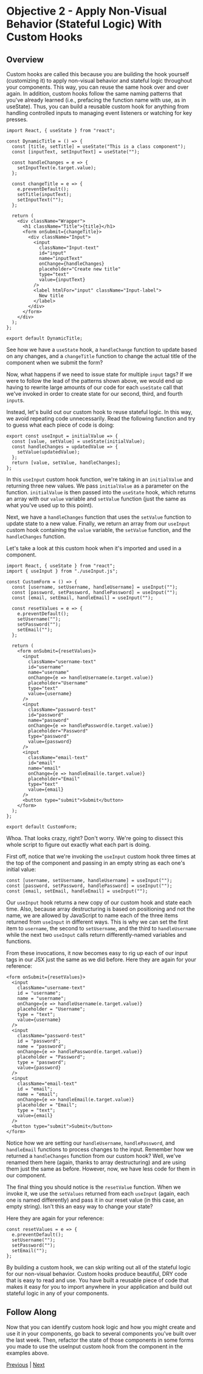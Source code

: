 # Objective 2 - Apply Non-Visual Behavior (Stateful Logic) With Custom Hooks

## Overview

Custom hooks are called this because you are building the hook yourself (customizing it) to apply non-visual behavior and stateful logic throughout your components. This way, you can reuse the same hook over and over again. In addition, custom hooks follow the same naming patterns that you've already learned (i.e., prefacing the function name with use, as in useState). Thus, you can build a reusable custom hook for anything from handling controlled inputs to managing event listeners or watching for key presses.

```
import React, { useState } from "react";

const DynamicTitle = () => {
  const [title, setTitle] = useState("This is a class component");
  const [inputText, setInputText] = useState("");

  const handleChanges = e => {
    setInputText(e.target.value);
  };

  const changeTitle = e => {
    e.preventDefault();
    setTitle(inputText);
    setInputText("");
  };

  return (
    <div className="Wrapper">
      <h1 className="Title">{title}</h1>
      <form onSubmit={changeTitle}>
        <div className="Input">
          <input
            className="Input-text"
            id="input"
            name="inputText"
            onChange={handleChanges}
            placeholder="Create new title"
            type="text"
            value={inputText}
          />
          <label htmlFor="input" className="Input-label">
            New title
          </label>
        </div>
      </form>
    </div>
  );
};

export default DynamicTitle;
```

See how we have a ```useState``` hook, a ```handleChange``` function to update based on any changes, and a ```changeTitle``` function to change the actual title of the component when we submit the form?

Now, what happens if we need to issue state for multiple ```input``` tags? If we were to follow the lead of the patterns shown above, we would end up having to rewrite large amounts of our code for each ```useState``` call that we've invoked in order to create state for our second, third, and fourth ```input```s.

Instead, let's build out our custom hook to reuse stateful logic. In this way, we avoid repeating code unnecessarily. Read the following function and try to guess what each piece of code is doing:

```
export const useInput = initialValue => {
  const [value, setValue] = useState(initialValue);
  const handleChanges = updatedValue => {
    setValue(updatedValue);
  };
  return [value, setValue, handleChanges];
};
```

In this ```useInput``` custom hook function, we're taking in an ```initialValue``` and returning three new values. We pass ```initialValue``` as a parameter on the function. ```initialValue``` is then passed into the ```useState``` hook, which returns an array with our ```value``` variable and ```setValue``` function (just the same as what you've used up to this point).

Next, we have a ```handleChanges``` function that uses the ```setValue``` function to update state to a new value. Finally, we return an array from our ```useInput``` custom hook containing the ```value``` variable, the ```setValue``` function, and the ```handleChanges``` function.

Let's take a look at this custom hook when it's imported and used in a component.

```
import React, { useState } from "react";
import { useInput } from "./useInput.js";

const CustomForm = () => {
  const [username, setUsername, handleUsername] = useInput("");
  const [password, setPassword, handlePassword] = useInput("");
  const [email, setEmail, handleEmail] = useInput("");

  const resetValues = e => {
    e.preventDefault();
    setUsername("");
    setPassword("");
    setEmail("");
  };

  return (
    <form onSubmit={resetValues}>
      <input
        className="username-text"
        id="username"
        name="username"
        onChange={e => handleUsername(e.target.value)}
        placeholder="Username"
        type="text"
        value={username}
      />
      <input
        className="password-test"
        id="password"
        name="password"
        onChange={e => handlePassword(e.target.value)}
        placeholder="Password"
        type="password"
        value={password}
      />
      <input
        className="email-text"
        id="email"
        name="email"
        onChange={e => handleEmail(e.target.value)}
        placeholder="Email"
        type="text"
        value={email}
      />
      <button type="submit">Submit</button>
    </form>
  );
};

export default CustomForm;

```

Whoa. That looks crazy, right? Don't worry. We're going to dissect this whole script to figure out exactly what each part is doing.

First off, notice that we're invoking the ```useInput``` custom hook three times at the top of the component and passing in an empty string as each one's initial value:

```
const [username, setUsername, handleUsername] = useInput("");
const [password, setPassword, handlePassword] = useInput("");
const [email, setEmail, handleEmail] = useInput("");
```

Our ```useInput``` hook returns a new copy of our custom hook and state each time. Also, because array destructuring is based on positioning and not the name, we are allowed by JavaScript to name each of the three items returned from ```useInput``` in different ways. This is why we can set the first item to ```username```, the second to ```setUsername```, and the third to ```handleUsername``` while the next two ```useInput``` calls return differently-named variables and functions.

From these invocations, it now becomes easy to rig up each of our input tags in our JSX just the same as we did before. Here they are again for your reference:

```
<form onSubmit={resetValues}>
  <input
    className="username-text"
    id = "username";
    name = "username";
    onChange={e => handleUsername(e.target.value)}
    placeholder = "Username";
    type = "text";
    value={username}
  />
  <input
    className="password-test"
    id = "password";
    name = "password";
    onChange={e => handlePassword(e.target.value)}
    placeholder = "Password";
    type = "password";
    value={password}
  />
  <input
    className="email-text"
    id = "email";
    name = "email";
    onChange={e => handleEmail(e.target.value)}
    placeholder = "Email";
    type = "text";
    value={email}
  />
  <button type="submit">Submit</button>
</form>
```

Notice how we are setting our ```handleUsername```, ```handlePassword```, and ```handleEmail``` functions to process changes to the input. Remember how we returned a ```handleChanges``` function from our custom hook? Well, we've renamed them here (again, thanks to array destructuring) and are using them just the same as before. However, now, we have less code for them in our component.

The final thing you should notice is the ```resetValue``` function. When we invoke it, we use the ```setValues``` returned from each ```useInput``` (again, each one is named differently) and pass it in our reset value (in this case, an empty string). Isn't this an easy way to change your state?

Here they are again for your reference:

```
const resetValues = e => {
  e.preventDefault();
  setUsername("");
  setPassword("");
  setEmail("");
};
```

By building a custom hook, we can skip writing out all of the stateful logic for our non-visual behavior. Custom hooks produce beautiful, DRY code that is easy to read and use. You have built a reusable piece of code that makes it easy for you to import anywhere in your application and build out stateful logic in any of your components.

## Follow Along

Now that you can identify custom hook logic and how you might create and use it in your components, go back to several components you've built over the last week. Then, refactor the state of those components in some forms you made to use the useInput custom hook from the component in the examples above.





[Previous](./Object_1.md) | [Next](./Object_3.md)